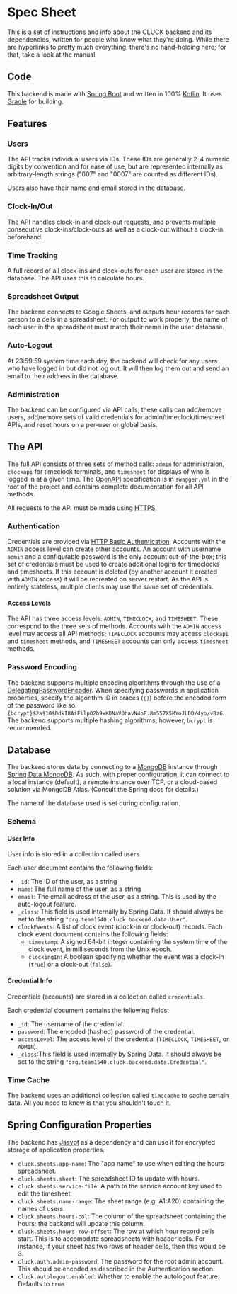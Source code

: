 # Spec Sheet

This is a set of instructions and info about the CLUCK backend and its dependencies, written for people who know what they're doing. While there are hyperlinks to pretty much everything, there's no hand-holding here; for that, take a look at the manual.

## Code

This backend is made with [Spring Boot](https://spring.io/projects/spring-boot) and written in 100% [Kotlin](https://kotlinlang.org/). It uses [Gradle](https://gradle.org/) for building.

## Features

### Users

The API tracks individual users via IDs. These IDs are generally 2-4 numeric digits by convention and for ease of use, but are represented internally as arbitrary-length strings ("007" and "0007" are counted as different IDs).

Users also have their name and email stored in the database. 

### Clock-In/Out

The API handles clock-in and clock-out requests, and prevents multiple consecutive clock-ins/clock-outs as well as a clock-out without a clock-in beforehand. 

### Time Tracking

A full record of all clock-ins and clock-outs for each user are stored in the database. The API uses this to calculate hours.

### Spreadsheet Output

The backend connects to Google Sheets, and outputs hour records for each person to a cells in a spreadsheet. For output to work properly, the name of each user in the spreadsheet must match their name in the user database.

### Auto-Logout

At 23:59:59 system time each day, the backend will check for any users who have logged in but did not log out. It will then log them out and send an email to their address in the database.

### Administration

The backend can be configured via API calls; these calls can add/remove users, add/remove sets of valid credentials for admin/timeclock/timesheet APIs, and reset hours on a per-user or global basis.

## The API

The full API consists of three sets of method calls: `admin` for administraion, `clockapi` for timeclock terminals, and `timesheet` for displays of who is logged in at a given time. The [OpenAPI](https://www.openapis.org/) specification is in `swagger.yml` in the root of the project and contains complete documentation for all API methods.

All requests to the API must be made using [HTTPS](https://en.wikipedia.org/wiki/HTTPS).

### Authentication

Credentials are provided via [HTTP Basic Authentication](https://en.wikipedia.org/wiki/Basic_access_authentication#Security). Accounts with the `ADMIN` access level can create other accounts. An account with username `admin` and a configurable password is the only account out-of-the-box; this set of credentials must be used to create additional logins for timeclocks and timesheets. If this account is deleted (by another account it created with `ADMIN` access) it will be recreated on server restart. As the API is entirely stateless, multiple clients may use the same set of credentials. 

#### Access Levels

The API has three access levels: `ADMIN`, `TIMECLOCK`, and `TIMESHEET`. These correspond to the three sets of methods. Accounts with the `ADMIN` access level may access all API methods; `TIMECLOCK` accounts may access `clockapi` and `timesheet` methods, and `TIMESHEET` accounts can only access `timesheet` methods.

### Password Encoding

The backend supports multiple encoding algorithms through the use of a [DelegatingPasswordEncoder](https://docs.spring.io/spring-security/site/docs/current/api/org/springframework/security/crypto/password/DelegatingPasswordEncoder.html). When specifying passwords in application properties, specify the algorithm ID in braces (`{}`) before the encoded form of the password like so:`{bcrypt}$2a$10$DdkI8AiFilpO2b9xKDNaVOhavN4bF.8m557X5MYoJLDD/4yo/vBz6`. The backend supports multiple hashing algorithms; however, `bcrypt` is recommended.

## Database

The backend stores data by connecting to a [MongoDB](https://www.mongodb.com/) instance through [Spring Data MongoDB](https://projects.spring.io/spring-data-mongodb/). As such, with proper configuration, it can connect to a local instance (default), a remote instance over TCP, or a cloud-based solution via MongoDB Atlas. (Consult the Spring docs for details.)

The name of the database used is set during configuration.

### Schema

#### User Info

User info is stored in a collection called `users`.

Each user document contains the following fields:

- `_id`: The ID of the user, as a string
- `name`: The full name of the user, as a string
- `email`: The email address of the user, as a string. This is used by the auto-logout feature.
- `_class`: This field is used internally by Spring Data. It should always be set to the string `"org.team1540.cluck.backend.data.User"`.
- `clockEvents`: A list of clock event (clock-in or clock-out) records. Each clock event document contains the following fields:
  - `timestamp`: A signed 64-bit integer containing the system time of the clock event, in milliseconds from the Unix epoch.
  - `clockingIn`: A boolean specifying whether the event was a clock-in (`true`) or a clock-out (`false`).

#### Credential Info

Credentials (accounts) are stored in a collection called `credentials`.

Each credential document contains the following fields:

* `_id`: The username of the credential.
* `password`: The encoded (hashed) password of the credential.
* `accessLevel`: The access level of the credential (`TIMECLOCK`, `TIMESHEET`, or `ADMIN`).
* `_class`:This field is used internally by Spring Data. It should always be set to the string `"org.team1540.cluck.backend.data.Credential"`.

### Time Cache

The backend uses an additional collection called `timecache` to cache certain data. All you need to know is  that you shouldn't touch it.

## Spring Configuration Properties

The backend has [Jasypt](https://github.com/ulisesbocchio/jasypt-spring-boot) as a dependency and can use it for encrypted storage of application properties.

- `cluck.sheets.app-name`: The "app name" to use when editing the hours spreadsheet.
- `cluck.sheets.sheet`: The spreadsheet ID to update with hours.
- `cluck.sheets.service-file`: A path to the service account key used to edit the timesheet.
- `cluck.sheets.name-range`: The sheet range (e.g. A1:A20) containing the names of users.
- `cluck.sheets.hours-col`:  The column of the spreadsheet containing the hours: the backend will update this column.
- `cluck.sheets.hours-row-offset`: The row at which hour record cells start. This is to accomodate spreadsheets with header cells. For instance, if your sheet has two rows of header cells, then this would be 3.
- `cluck.auth.admin-password`: The password for the root admin account. This should be encoded as described in the Authentication section.
- `cluck.autologout.enabled`: Whether to enable the autologout feature. Defaults to `true`.

